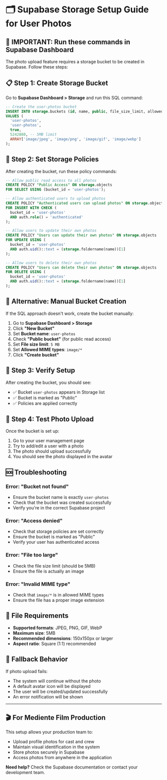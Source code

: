 # 🗂️ Supabase Storage Setup Guide for User Photos

## 🚨 **IMPORTANT: Run these commands in Supabase Dashboard**

The photo upload feature requires a storage bucket to be created in Supabase. Follow these steps:

## 📋 **Step 1: Create Storage Bucket**

Go to **Supabase Dashboard > Storage** and run this SQL command:

```sql
-- Create the user-photos bucket
INSERT INTO storage.buckets (id, name, public, file_size_limit, allowed_mime_types)
VALUES (
  'user-photos',
  'user-photos',
  true,
  5242880, -- 5MB limit
  ARRAY['image/jpeg', 'image/png', 'image/gif', 'image/webp']
);
```

## 🔐 **Step 2: Set Storage Policies**

After creating the bucket, run these policy commands:

```sql
-- Allow public read access to all photos
CREATE POLICY "Public Access" ON storage.objects
FOR SELECT USING (bucket_id = 'user-photos');

-- Allow authenticated users to upload photos
CREATE POLICY "Authenticated users can upload photos" ON storage.objects
FOR INSERT WITH CHECK (
  bucket_id = 'user-photos' 
  AND auth.role() = 'authenticated'
);

-- Allow users to update their own photos
CREATE POLICY "Users can update their own photos" ON storage.objects
FOR UPDATE USING (
  bucket_id = 'user-photos' 
  AND auth.uid()::text = (storage.foldername(name))[1]
);

-- Allow users to delete their own photos
CREATE POLICY "Users can delete their own photos" ON storage.objects
FOR DELETE USING (
  bucket_id = 'user-photos' 
  AND auth.uid()::text = (storage.foldername(name))[1]
);
```

## 🎯 **Alternative: Manual Bucket Creation**

If the SQL approach doesn't work, create the bucket manually:

1. Go to **Supabase Dashboard > Storage**
2. Click **"New Bucket"**
3. Set **Bucket name**: `user-photos`
4. Check **"Public bucket"** (for public read access)
5. Set **File size limit**: `5 MB`
6. Set **Allowed MIME types**: `image/*`
7. Click **"Create bucket"**

## 🔧 **Step 3: Verify Setup**

After creating the bucket, you should see:
- ✅ Bucket `user-photos` appears in Storage list
- ✅ Bucket is marked as "Public"
- ✅ Policies are applied correctly

## 🚀 **Step 4: Test Photo Upload**

Once the bucket is set up:
1. Go to your user management page
2. Try to add/edit a user with a photo
3. The photo should upload successfully
4. You should see the photo displayed in the avatar

## 🆘 **Troubleshooting**

### **Error: "Bucket not found"**
- Ensure the bucket name is exactly `user-photos`
- Check that the bucket was created successfully
- Verify you're in the correct Supabase project

### **Error: "Access denied"**
- Check that storage policies are set correctly
- Ensure the bucket is marked as "Public"
- Verify your user has authenticated access

### **Error: "File too large"**
- Check the file size limit (should be 5MB)
- Ensure the file is actually an image

### **Error: "Invalid MIME type"**
- Check that `image/*` is in allowed MIME types
- Ensure the file has a proper image extension

## 📱 **File Requirements**

- **Supported formats**: JPEG, PNG, GIF, WebP
- **Maximum size**: 5MB
- **Recommended dimensions**: 150x150px or larger
- **Aspect ratio**: Square (1:1) recommended

## 🔄 **Fallback Behavior**

If photo upload fails:
- The system will continue without the photo
- A default avatar icon will be displayed
- The user will be created/updated successfully
- An error notification will be shown

---

## 🎬 **For Mediente Film Production**

This setup allows your production team to:
- Upload profile photos for cast and crew
- Maintain visual identification in the system
- Store photos securely in Supabase
- Access photos from anywhere in the application

**Need help?** Check the Supabase documentation or contact your development team.

